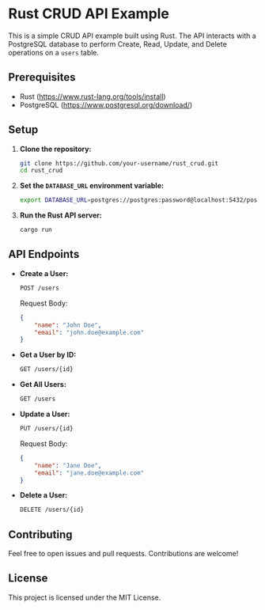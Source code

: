 # Rust CRUD API Example

This is a simple CRUD API example built using Rust. The API interacts with a PostgreSQL database to perform Create, Read, Update, and Delete operations on a `users` table.

## Prerequisites

- Rust (https://www.rust-lang.org/tools/install)
- PostgreSQL (https://www.postgresql.org/download/)

## Setup

1. **Clone the repository:**

    ```sh
    git clone https://github.com/your-username/rust_crud.git
    cd rust_crud
    ```

2. **Set the `DATABASE_URL` environment variable:**

    ```sh
    export DATABASE_URL=postgres://postgres:password@localhost:5432/postgres
    ```

3. **Run the Rust API server:**

    ```sh
    cargo run
    ```

## API Endpoints

- **Create a User:**

    ```sh
    POST /users
    ```

    Request Body:

    ```json
    {
        "name": "John Doe",
        "email": "john.doe@example.com"
    }
    ```

- **Get a User by ID:**

    ```sh
    GET /users/{id}
    ```

- **Get All Users:**

    ```sh
    GET /users
    ```

- **Update a User:**

    ```sh
    PUT /users/{id}
    ```

    Request Body:

    ```json
    {
        "name": "Jane Doe",
        "email": "jane.doe@example.com"
    }
    ```

- **Delete a User:**

    ```sh
    DELETE /users/{id}
    ```

## Contributing

Feel free to open issues and pull requests. Contributions are welcome!

## License

This project is licensed under the MIT License.